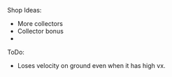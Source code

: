 Shop Ideas:
- More collectors
- Collector bonus
- 

ToDo: 
- Loses velocity on ground even when it has high vx.